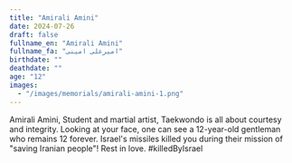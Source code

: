 ```yaml
---
title: "Amirali Amini"
date: 2024-07-26
draft: false
fullname_en: "Amirali Amini"
fullname_fa: "امیرعلی امینی"
birthdate: ""
deathdate: ""
age: "12"
images:
  - "/images/memorials/amirali-amini-1.png"
---
```


Amirali Amini,
Student and martial artist,
Taekwondo is all about courtesy and integrity. Looking at your face, one can see a 12-year-old gentleman who remains 12 forever. Israel's missiles killed you during their mission of "saving Iranian people"! Rest in love.
#killedByIsrael